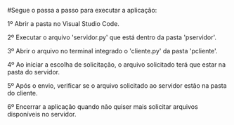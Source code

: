 #Segue o passa a passo para executar a aplicação:

1º Abrir a pasta no Visual Studio Code.

2º Executar o arquivo 'servidor.py' que está dentro da pasta 'pservidor'.

3º Abrir o arquivo no terminal integrado o 'cliente.py' da pasta 'pcliente'.

4º Ao iniciar a escolha de solicitação, o arquivo solicitado terá que estar na pasta do servidor.

5º Após o envio, verificar se o arquivo solicitado ao servidor estão na pasta do cliente.

6º Encerrar a aplicação quando não quiser mais solicitar arquivos disponíveis no servidor.
